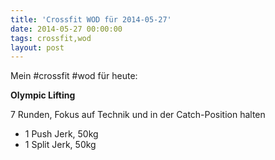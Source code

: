 ```yaml
---
title: 'Crossfit WOD für 2014-05-27'
date: 2014-05-27 00:00:00 
tags: crossfit,wod
layout: post
---
```

Mein #crossfit #wod für heute:

**Olympic Lifting**

7 Runden, Fokus auf Technik und in der Catch-Position halten

* 1 Push Jerk, 50kg
* 1 Split Jerk, 50kg
